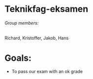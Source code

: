 # Teknikfag-eksamen

###### Group members:
Richard, Kristoffer, Jakob, Hans

# Goals:
* To pass our exam with an ok grade
